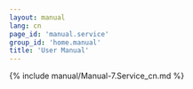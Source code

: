 ```yaml
---
layout: manual
lang: cn
page_id: 'manual.service'
group_id: 'home.manual'
title: 'User Manual'
---
```

{% include manual/Manual-7.Service_cn.md %}
